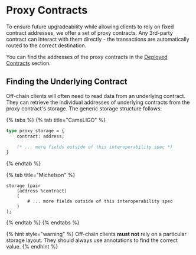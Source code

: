 # Proxy Contracts

To ensure future upgradeability while allowing clients to rely on fixed contract addresses, we offer a set of proxy contracts. Any 3rd-party contract can interact with them directly - the transactions are automatically routed to the correct destination.

You can find the addresses of the proxy contracts in the [Deployed Contracts](../deployed-contracts/carthagenet.md) section.

## Finding the Underlying Contract

Off-chain clients will often need to read data from an underlying contract. They can retrieve the individual addresses of underlying contracts from the proxy contract's storage. The generic storage structure follows:

{% tabs %}
{% tab title="CameLIGO" %}
```ocaml
type proxy_storage = {
    contract: address;

    (* ... more fields outside of this interoperability spec *)
}
```
{% endtab %}

{% tab title="Michelson" %}
```text
storage (pair
    (address %contract)
    (
        # ... more fields outside of this interoperability spec
    )
);
```
{% endtab %}
{% endtabs %}

{% hint style="warning" %}
Off-chain clients **must not** rely on a particular storage layout. They should always use annotations to find the correct value.
{% endhint %}

